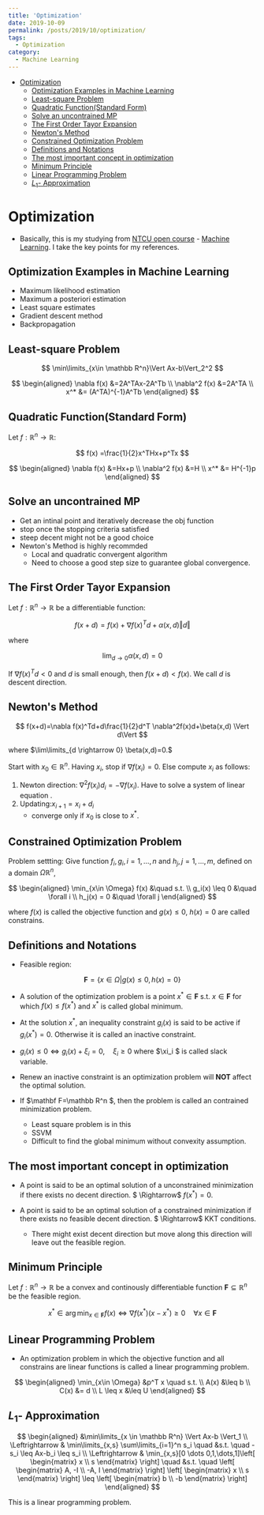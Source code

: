 ```yaml
---
title: 'Optimization'
date: 2019-10-09
permalink: /posts/2019/10/optimization/
tags:
  - Optimization
category:
  - Machine Learning
---
```



- [Optimization](#Optimization)
  - [Optimization Examples in Machine Learning](#Optimization-Examples-in-Machine-Learning)
  - [Least-square Problem](#Least-square-Problem)
  - [Quadratic Function(Standard Form)](#Quadratic-FunctionStandard-Form)
  - [Solve an uncontrained MP](#Solve-an-uncontrained-MP)
  - [The First Order Tayor Expansion](#The-First-Order-Tayor-Expansion)
  - [Newton's Method](#Newtons-Method)
  - [Constrained Optimization Problem](#Constrained-Optimization-Problem)
  - [Definitions and Notations](#Definitions-and-Notations)
  - [The most important concept in optimization](#The-most-important-concept-in-optimization)
  - [Minimum Principle](#Minimum-Principle)
  - [Linear Programming Problem](#Linear-Programming-Problem)
  - [$L_1$- Approximation](#L_1--Approximation)
# Optimization
- Basically, this is my studying from [NTCU open course](http://ocw.nctu.edu.tw/index.php) - [Machine Learning](http://ocw.nctu.edu.tw/course_detail.php?bgid=1&gid=1&nid=563&page=1). I  take the key points for my references.
## Optimization Examples in Machine Learning
- Maximum likelihood estimation
- Maximum a posteriori estimation
- Least square estimates
- Gradient descent method
- Backpropagation

## Least-square Problem

$$
\min\limits_{x\in \mathbb R^n}\Vert Ax-b\Vert_2^2
$$

$$
\begin{aligned}
\nabla f(x) &=2A^TAx-2A^Tb \\
\nabla^2 f(x) &=2A^TA \\
x^* &= (A^TA)^{-1}A^Tb
\end{aligned}
$$

## Quadratic Function(Standard Form)

Let $f:\mathbb R^n \rightarrow \mathbb R$:

$$
f(x) =\frac{1}{2}x^THx+p^Tx
$$

$$
\begin{aligned}
\nabla f(x) &=Hx+p \\
\nabla^2 f(x) &=H \\
x^* &= H^{-1}p
\end{aligned}
$$

## Solve an uncontrained MP
- Get an intinal point and iteratively decrease the obj function
- stop once the stopping criteria satisfied
- steep decent might not be a good choice
- Newton's Method is highly recommded
    * Local and quadratic convergent algorithm
    * Need to choose a good step size to guarantee global convergence.
## The First Order Tayor Expansion
Let $f:\mathbb R^n \rightarrow \mathbb R$ be a differentiable function:

$$
f(x+d)=f(x)+ \nabla f(x)^Td+\alpha(x,d) \Vert  d\Vert
$$

where 

$$
\lim_{d \rightarrow 0}\alpha(x,d)  =0
$$

If $\nabla f(x)^Td<0$ and $d$ is small enough, then $f(x+d) < f(x)$. We call $d$ is descent direction.

## Newton's Method

$$
f(x+d)=\nabla f(x)^Td+d\frac{1}{2}d^T \nabla^2f(x)d+\beta(x,d) \Vert d\Vert
$$

where $\lim\limits_{d \rightarrow 0} \beta(x,d)=0.$

Start with $x_0 \in \mathbb R^n$. Having $x_i$, stop if $\nabla f(x_i)=0$. Else compute $x_i$ as follows:
1. Newton direction: $\nabla^2 f(x_i)d_i =-\nabla f(x_i)$. Have to solve a system of linear equation .
2. Updating:$x_{i+1}=x_i+d_i$
    - converge only if $x_0$ is close to $x^{*}$.

## Constrained Optimization Problem
Problem settting: Give function $f_i,g_i ,i=1,\dots,n$ and $h_j,j=1,\dots,m$, defined on a domain $\Omega \mathbb R^n$,

$$
\begin{aligned}
\min_{x\in \Omega} f(x) &\quad s.t. \\
g_i(x) \leq 0 &\quad \forall  i \\
h_j(x) = 0 &\quad \forall  j
\end{aligned} 
$$

where $f(x)$ is called the objective function and $g(x) \leq 0$, $h(x)=0$ are called constrains.

## Definitions and Notations
- Feasible region:

$$
\mathbf F= \{x \in \Omega | g(x) \leq 0, h(x)=0 \}
$$

- A solution of the optimization problem is a point $x^* \in \mathbf F$ s.t. $x \in \mathbf F$ for which $f(x) \leq f(x^{*})$ and $x^*$ is called global minimum.

- At the solution $x^{*}$, an inequality constraint $g_i(x)$ is said to be active if $g_i(x^*)=0$. Otherwise it is called an inactive constraint.

- $g_i(x) \leq 0 \Leftrightarrow g_i(x)+\xi_i=0,\quad \xi_i \geq 0$ where $\xi_i $ is called slack variable.

- Renew an inactive constraint is an optimization problem will **NOT** affect the optimal solution.

- If  $\mathbf F=\mathbb R^n $, then the problem is called an contrained minimization problem.
    * Least square problem is in this
    * SSVM 
    * Difficult to find the global minimum without convexity assumption.
     
## The most important concept in optimization
- A point is said to be an optimal solution of a unconstrained minimization if there exists no decent direction.  $ \Rightarrow$ $f(x^*)=0$.

- A point is said to be an optimal solution of a constrained minimization if there exists no feasible decent direction. $ \Rightarrow$ KKT conditions.
    * There might exist decent direction but move along this direction will leave out the feasible region.

## Minimum Principle
Let $f: \mathbb R^n \rightarrow \mathbb R$ be a convex and continously differentiable function $\mathbf F \subseteq \mathbb R^n$ be the feasible region.

$$
x^* \in \arg\min_{x \in \mathbf F} f(x) \Leftrightarrow \nabla f(x^*)(x-x^*) \geq 0 \quad \forall x \in \mathbf F
$$

## Linear Programming Problem
- An optimization problem in which the objective function and all constrains are linear functions is called a linear programming problem.

$$
\begin{aligned}
\min_{x\in \Omega} &p^T x \quad s.t. \\
A(x) &\leq b  \\
C(x) &= d  \\
L \leq x &\leq U
\end{aligned} 
$$

## $L_1$- Approximation

$$
\begin{aligned}
&\min\limits_{x \in \mathbb R^n} \Vert Ax-b \Vert_1 \\ 
\Leftrightarrow  &
\min\limits_{x,s} \sum\limits_{i=1}^n s_i \quad &s.t.  \quad  -s_i \leq Ax-b_i \leq s_i \\
\Leftrightarrow & \min_{x,s}[0 \dots 0,1,\dots,1]\left[ \begin{matrix}
   x \\
   s
  \end{matrix} \right] \quad &s.t. \quad 
  \left[ \begin{matrix}
   A, -I \\
   -A, I
  \end{matrix} \right]
  \left[ \begin{matrix}
   x \\
   s
  \end{matrix} \right] \leq 
  \left[ \begin{matrix}
   b \\
   -b
  \end{matrix} \right]
\end{aligned}
$$

This is  a linear programming problem.